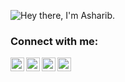 ![Hey there, I'm Asharib.](https://github.com/Asharib90/Asharib90/blob/master/bio.gif)


<!--
**Asharib90/Asharib90** is a ✨ _special_ ✨ repository because its `README.md` (this file) appears on your GitHub profile.

Here are some ideas to get you started:

- 🔭 I’m currently working on ...
- 🌱 I’m currently learning ...
- 👯 I’m looking to collaborate on ...
- 🤔 I’m looking for help with ...
- 💬 Ask me about ...
- 📫 How to reach me: ...
- 😄 Pronouns: ...
- ⚡ Fun fact: ...
-->
### Connect with me:

[<img align="left" alt="Asharib-Ahmed | Twitter" width="22px" src="https://www.iconfinder.com/data/icons/social-media-2285/512/1_Twitter3_colored_svg-512.png" />][twitter]
[<img align="left" alt="Asharib-Ahmed| LinkedIn" width="22px" src="https://www.iconfinder.com/data/icons/social-media-2285/512/1_Linkedin_unofficial_colored_svg-512.png" />][linkedin]
[<img align="left" alt="Asharib-Ahmed | Instagram" width="22px" src="https://www.iconfinder.com/data/icons/social-media-2285/512/1_Instagram_colored_svg_1-512.png"/>][instagram]
[<img align="left" alt="Asharib-Ahmed | facebook" width="22px" src="https://www.iconfinder.com/data/icons/social-media-2285/512/Colored_Facebook3_svg-512.png"/>][facebook]

<br />

[twitter]: https://twitter.com/asharibahmed4
[instagram]: https://instagram.com/asharib90
[linkedin]: https://www.linkedin.com/in/itsasharib/
[facebook]: https://www.facebook.com/asharib90
